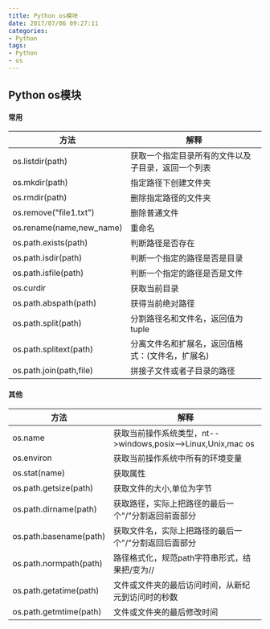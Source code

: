 ```yaml
---
title: Python os模块
date: 2017/07/06 09:27:11
categories: 
- Python
tags: 
- Python
- os
---
```


## Python os模块

#### 常用

| 方法                     | 解释                                               |
| ------------------------ | -------------------------------------------------- |
| os.listdir(path)         | 获取一个指定目录所有的文件以及子目录，返回一个列表 |
| os.mkdir(path)           | 指定路径下创建文件夹                               |
| os.rmdir(path)           | 删除指定路径的文件夹                               |
| os.remove("file1.txt")   | 删除普通文件                                       |
| os.rename(name,new_name) | 重命名                                             |
| os.path.exists(path)     | 判断路径是否存在                                   |
| os.path.isdir(path)      | 判断一个指定的路径是否是目录                       |
| os.path.isfile(path)     | 判断一个指定的路径是否是文件                       |
| os.curdir                | 获取当前目录                                       |
| os.path.abspath(path)    | 获得当前绝对路径                                   |
| os.path.split(path)      | 分割路径名和文件名，返回值为tuple                  |
| os.path.splitext(path)   | 分离文件名和扩展名，返回值格式：(文件名，扩展名)   |
| os.path.join(path,file)  | 拼接子文件或者子目录的路径                         |

#### 其他

| 方法                   | 解释                                                         |
| ---------------------- | ------------------------------------------------------------ |
| os.name                | 获取当前操作系统类型，nt-->windows,posix-->Linux,Unix,mac os |
| os.environ             | 获取当前操作系统中所有的环境变量                             |
| os.stat(name)          | 获取属性                                                     |
| os.path.getsize(path)  | 获取文件的大小,单位为字节                                    |
| os.path.dirname(path)  | 获取路径，实际上把路径的最后一个"/"分割返回前面部分          |
| os.path.basename(path) | 获取文件名，实际上把路径的最后一个"/"分割返回后面部分        |
| os.path.normpath(path) | 路径格式化，规范path字符串形式，结果把/变为//                |
| os.path.getatime(path) | 文件或文件夹的最后访问时间，从新纪元到访问时的秒数           |
| os.path.getmtime(path) | 文件或文件夹的最后修改时间                                   |

